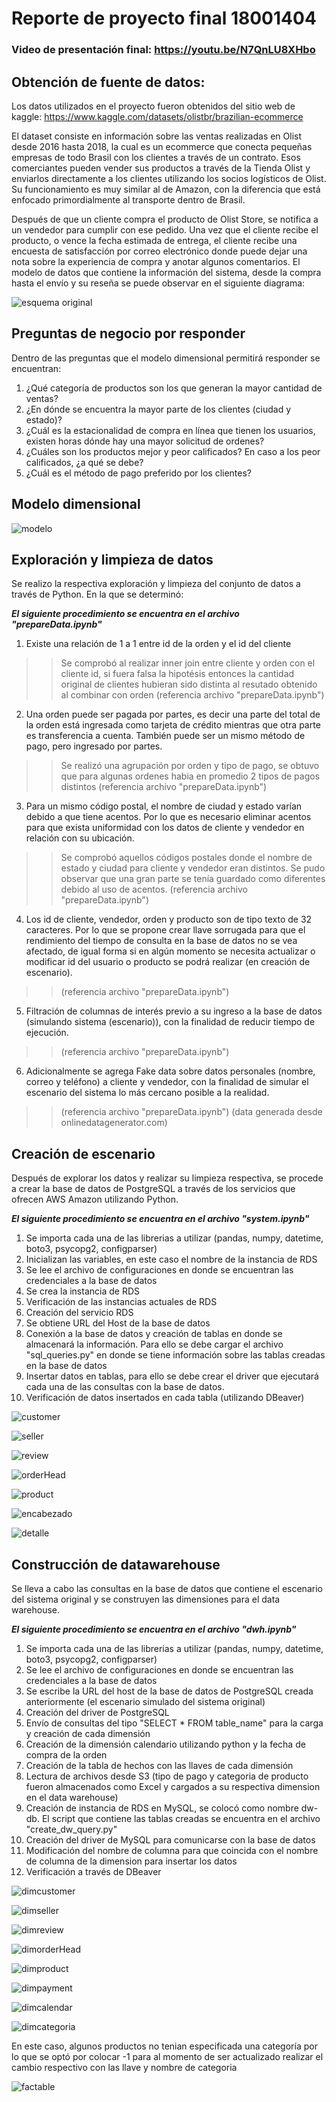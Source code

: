 # Reporte de proyecto final 18001404

### Video de presentación final: https://youtu.be/N7QnLU8XHbo 

## Obtención de fuente de datos:
Los datos utilizados en el proyecto fueron obtenidos del sitio web de kaggle:
https://www.kaggle.com/datasets/olistbr/brazilian-ecommerce

El dataset consiste en información sobre las ventas realizadas en Olist desde 2016 hasta 2018, la cual es un ecommerce
que conecta pequeñas empresas de todo Brasil con los clientes a través de un contrato. Esos comerciantes pueden vender
sus productos a través de la Tienda Olist y enviarlos directamente a los clientes utilizando los socios logísticos de Olist. Su
funcionamiento es muy similar al de Amazon, con la diferencia que está enfocado primordialmente al transporte dentro
de Brasil.

Después de que un cliente compra el producto de Olist Store, se notifica a un vendedor para cumplir con ese pedido. Una
vez que el cliente recibe el producto, o vence la fecha estimada de entrega, el cliente recibe una encuesta de satisfacción
por correo electrónico donde puede dejar una nota sobre la experiencia de compra y anotar algunos comentarios.
El modelo de datos que contiene la información del sistema, desde la compra hasta el envío y su reseña se puede observar
en el siguiente diagrama:

![esquema original](/imagen/HRhd2Y0.png)

## Preguntas de negocio por responder
Dentro de las preguntas que el modelo dimensional permitirá responder se encuentran:
1. ¿Qué categoría de productos son los que generan la mayor cantidad de ventas?
2. ¿En dónde se encuentra la mayor parte de los clientes (ciudad y estado)?
3. ¿Cuál es la estacionalidad de compra en línea que tienen los usuarios, existen horas dónde hay una mayor
solicitud de ordenes?
4. ¿Cuáles son los productos mejor y peor calificados? En caso a los peor calificados, ¿a qué se debe?
5. ¿Cuál es el método de pago preferido por los clientes?

## Modelo dimensional
![modelo](/imagen/dimensional.png)

## Exploración y limpieza de datos
Se realizo la respectiva exploración y limpieza del conjunto de datos a través de Python. En la que se determinó:

***El siguiente procedimiento se encuentra en el archivo "prepareData.ipynb"***

1. Existe una relación de 1 a 1 entre id de la orden y el id del cliente
>> Se comprobó al realizar inner join entre cliente y orden con el cliente id, si fuera falsa la hipotésis entonces la cantidad original de clientes hubieran sido distinta al resutado obtenido al combinar con orden (referencia archivo "prepareData.ipynb")
2. Una orden puede ser pagada por partes, es decir una parte del total de la orden está ingresada como tarjeta de
crédito mientras que otra parte es transferencia a cuenta. También puede ser un mismo método de pago, pero
ingresado por partes.
>> Se realizó una agrupación por orden y tipo de pago, se obtuvo que para algunas ordenes habia en promedio 2 tipos de pagos distintos (referencia archivo "prepareData.ipynb")
3. Para un mismo código postal, el nombre de ciudad y estado varían debido a que tiene acentos. Por lo que es
necesario eliminar acentos para que exista uniformidad con los datos de cliente y vendedor en relación con su
ubicación.
>> Se comprobó aquellos códigos postales donde el nombre de estado y ciudad para cliente y vendedor eran distintos. Se pudo observar que una gran parte se tenía guardado como diferentes debido al uso de acentos. (referencia archivo "prepareData.ipynb")
4. Los id de cliente, vendedor, orden y producto son de tipo texto de 32 caracteres. Por lo que se propone crear
llave sorrugada para que el rendimiento del tiempo de consulta en la base de datos no se vea afectado, de igual
forma si en algún momento se necesita actualizar o modificar id del usuario o producto se podrá realizar (en
creación de escenario). 
>> (referencia archivo "prepareData.ipynb")
5. Filtración de columnas de interés previo a su ingreso a la base de datos (simulando sistema (escenario)), con la
finalidad de reducir tiempo de ejecución.
>> (referencia archivo "prepareData.ipynb")
6. Adicionalmente se agrega Fake data sobre datos personales (nombre, correo y teléfono) a cliente y vendedor,
con la finalidad de simular el escenario del sistema lo más cercano posible a la realidad. 
>> (referencia archivo "prepareData.ipynb") (data generada desde onlinedatagenerator.com)

## Creación de escenario
Después de explorar los datos y realizar su limpieza respectiva, se procede a crear la base de datos de PostgreSQL a
través de los servicios que ofrecen AWS Amazon utilizando Python.

***El siguiente procedimiento se encuentra en el archivo "system.ipynb"***

1. Se importa cada una de las librerias a utilizar (pandas, numpy, datetime, boto3, psycopg2, configparser)
2. Inicializan las variables, en este caso el nombre de la instancia de RDS
3. Se lee el archivo de configuraciones en donde se encuentran las credenciales a la base de datos
4. Se crea la instancia de RDS
5. Verificación de las instancias actuales de RDS
6. Creación del servicio RDS
7. Se obtiene URL del Host de la base de datos
8. Conexión a la base de datos y creación de tablas en donde se almacenará la información. Para ello se debe cargar el archivo "sql_queries.py" en donde se tiene información sobre las tablas creadas en la base de datos
9. Insertar datos en tablas, para ello se debe crear el driver que ejecutará cada una de las consultas con la base de datos.
10. Verificación de datos insertados en cada tabla (utilizando DBeaver)

![customer](/imagen/customerlimit.png)

![seller](/imagen/sellerLimit.png)

![review](/imagen/reviewlimit.png)

![orderHead](/imagen/orderheadlimit.png)

![product](/imagen/productlimit.png)

![encabezado](/imagen/encabezadolimit.png)

![detalle](/imagen/detallelimit5.png)


## Construcción de datawarehouse
Se lleva a cabo las consultas en la base de datos que contiene el escenario del sistema original y se construyen las
dimensiones para el data warehouse.

***El siguiente procedimiento se encuentra en el archivo "dwh.ipynb"***

1. Se importa cada una de las librerias a utilizar (pandas, numpy, datetime, boto3, psycopg2, configparser)
2. Se lee el archivo de configuraciones en donde se encuentran las credenciales a la base de datos
3. Se escribe la URL del host de la base de datos de PostgreSQL creada anteriormente (el escenario simulado del sistema original)
4. Creación del driver de PostgreSQL
5. Envío de consultas del tipo "SELECT * FROM table_name" para la carga y creación de cada dimensión
6. Creación de la dimensión calendario utilizando python y la fecha de compra de la orden
7. Creación de la tabla de hechos con las llaves de cada dimensión
8. Lectura de archivos desde S3 (tipo de pago y categoria de producto fueron almacenados como Excel y cargados a su respectiva dimension en el data warehouse)
9. Creación de instancia de RDS en MySQL, se colocó como nombre dw-db. El script que contiene las tablas creadas se encuentra en el archivo "create_dw_query.py"
10. Creación del driver de MySQL para comunicarse con la base de datos
11. Modificación del nombre de columna para que coincida con el nombre de columna de la dimension para insertar los datos
12. Verificación a través de DBeaver 

![dimcustomer](/imagen/dimcustomer.png)

![dimseller](/imagen/dimseller.png)

![dimreview](/imagen/dimreview.png)

![dimorderHead](/imagen/dimorder.png)

![dimproduct](/imagen/dimproductcate.png)

![dimpayment](/imagen/dimpaymenttype.png)

![dimcalendar](/imagen/dimcalendar.png)

![dimcategoria](/imagen/dimcategoria.png)

En este caso, algunos productos no tenian especificada una categoría por lo que se optó por colocar -1 para al momento de ser actualizado realizar el cambio respectivo con las llave y nombre de categoria 

![factable](/imagen/factable.png)



